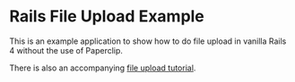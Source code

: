 Rails File Upload Example
=========================

This is an example application to show how to do file upload in vanilla Rails 4 without the use of Paperclip.

There is also an accompanying [file upload tutorial]().
